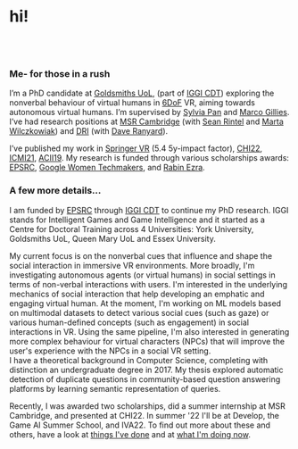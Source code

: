 # hi!
<br><br>
### Me- for those in a rush
I’m a PhD candidate at [Goldsmiths UoL](https://www.gold.ac.uk/), (part of [IGGI CDT](http://www.iggi.org.uk/)) exploring the nonverbal behaviour of virtual humans in [6DoF](https://en.wikipedia.org/wiki/Six_degrees_of_freedom) VR, aiming towards autonomous virtual humans. I’m supervised by [Sylvia Pan](www.panxueni.com) and [Marco Gillies](https://www.gold.ac.uk/computing/people/m-gillies/). 
I’ve had research positions at [MSR Cambridge](https://www.microsoft.com/en-us/research/theme/future-of-work/) (with [Sean Rintel](https://www.microsoft.com/en-us/research/people/serintel/) and [Marta Wilczkowiak](https://www.linkedin.com/in/marta-wilczkowiak-716b772/)) and [DRI](https://www.dreamrealityinteractive.com/) (with [Dave Ranyard](https://www.linkedin.com/in/daveranyard)). 

I’ve published my work in [Springer VR](https://www.springer.com/journal/10055) (5.4  5y-impact factor), [CHI22](https://programs.sigchi.org/chi/2022/authors/72928), [ICMI21](https://dl.acm.org/doi/10.1145/3462244.3479962), [ACII19](https://acii-conf.net/2019/). My research is funded through various scholarships awards: [EPSRC](https://gow.epsrc.ukri.org/NGBOViewGrant.aspx?GrantRef=EP/S022325/1), [Google Women Techmakers](https://www.womentechmakers.com/), and [Rabin Ezra](http://rabinezrascholarship.org/).



### A few more details...
I  am funded by [EPSRC](https://epsrc.ukri.org/) through [IGGI CDT](http://www.iggi.org.uk/) to continue my PhD research. IGGI stands for Intelligent Games and Game Intelligence and it started as a Centre for Doctoral Training across 4 Universities: York University, Goldsmiths UoL, Queen Mary UoL and Essex University.

My current focus is on the nonverbal cues that influence and shape the social interaction in immersive VR environments. More broadly, I'm investigating autonomous agents (or virtual humans) in social settings in terms of non-verbal interactions with users. I'm interested in the underlying mechanics of social interaction that help developing an emphatic and engaging virtual human. At the moment, I'm working on ML models based on multimodal datasets to detect various social cues (such as gaze) or various human-defined concepts (such as engagement) in social interactions in VR. Using the same pipeline, I'm also interested in generating more complex behaviour for virtual characters (NPCs) that will improve the user's experience with the NPCs in a social VR setting.  
I have a theoretical background in Computer Science, completing with distinction an undergraduate degree in 2017. My thesis explored automatic detection of duplicate questions in community-based question answering platforms by learning semantic representation of queries.

Recently, I was awarded two scholarships, did a summer internship at MSR Cambridge, and presented at CHI22. In summer '22 I'll be at Develop, the Game AI Summer School, and IVA22. To find out more about these and others, have a look at [things I've done](./projects.html) and at [what I'm doing now](./now.html).
